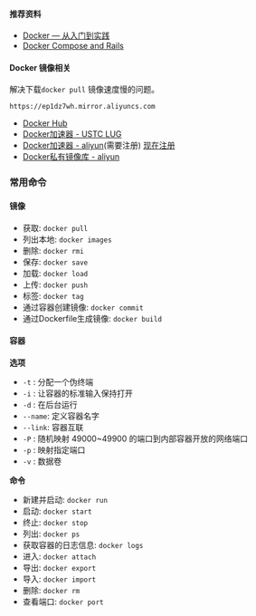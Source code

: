
#### 推荐资料

* [Docker — 从入门到实践](https://www.gitbook.com/book/yeasy/docker_practice/details)
* [Docker Compose and Rails](https://docs.docker.com/compose/rails/)


#### Docker 镜像相关
解决下载`docker pull` 镜像速度慢的问题。

`https://ep1dz7wh.mirror.aliyuncs.com`

* [Docker Hub](https://hub.docker.com/)
* [Docker加速器 - USTC LUG](https://lug.ustc.edu.cn/wiki/mirrors/help/docker)
* [Docker加速器 - aliyun](dev.aliyun.com)(需要注册) [现在注册](https://cr.console.aliyun.com/)
* [Docker私有镜像库 - aliyun](https://help.aliyun.com/knowledge_detail/40557.html)


### 常用命令

#### 镜像

* 获取: `docker pull`
* 列出本地: `docker images`
* 删除: `docker rmi`
* 保存: `docker save`
* 加载: `docker load`
* 上传: `docker push`
* 标签: `docker tag`
* 通过容器创建镜像: `docker commit`
* 通过Dockerfile生成镜像: `docker build`

#### 容器

**选项**

* `-t` : 分配一个伪终端
* `-i` : 让容器的标准输入保持打开
* `-d` : 在后台运行
* `--name`:  定义容器名字
* `--link`: 容器互联
* `-P` : 随机映射 49000~49900 的端口到内部容器开放的网络端口
* `-p` : 映射指定端口
* `-v` : 数据卷

**命令**

* 新建并启动: `docker run`
* 启动: `docker start`
* 终止: `docker stop`
* 列出: `docker ps`
* 获取容器的日志信息: `docker logs`
* 进入: `docker attach`
* 导出: `docker export`
* 导入: `docker import`
* 删除: `docker rm`
* 查看端口: `docker port`
